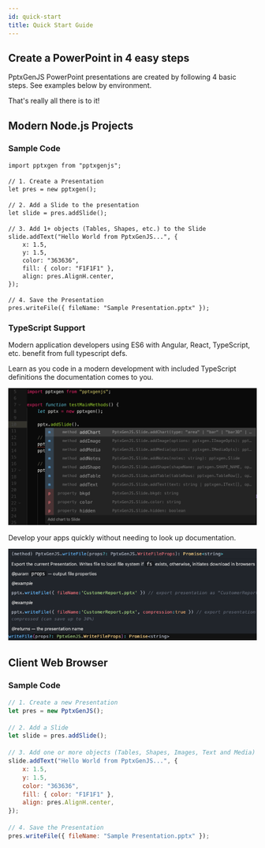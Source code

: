 ```yaml
---
id: quick-start
title: Quick Start Guide
---
```


## Create a PowerPoint in 4 easy steps

PptxGenJS PowerPoint presentations are created by following 4 basic steps. See examples below by environment.

That's really all there is to it!

## Modern Node.js Projects

### Sample Code

```tsx title="HelloWorld.ts"
import pptxgen from "pptxgenjs";

// 1. Create a Presentation
let pres = new pptxgen();

// 2. Add a Slide to the presentation
let slide = pres.addSlide();

// 3. Add 1+ objects (Tables, Shapes, etc.) to the Slide
slide.addText("Hello World from PptxGenJS...", {
    x: 1.5,
    y: 1.5,
    color: "363636",
    fill: { color: "F1F1F1" },
    align: pres.AlignH.center,
});

// 4. Save the Presentation
pres.writeFile({ fileName: "Sample Presentation.pptx" });
```

### TypeScript Support

Modern application developers using ES6 with Angular, React, TypeScript, etc. benefit from full typescript defs.

Learn as you code in a modern development with included TypeScript definitions the documentation comes to you.

![TypeScript Support](./assets/ex-typescript.png)

Develop your apps quickly without needing to look up documentation.

![TypeScript Support](./assets/ex-typescript-writefile.png)

## Client Web Browser

### Sample Code

```javascript title="HelloWorld.js"
// 1. Create a new Presentation
let pres = new PptxGenJS();

// 2. Add a Slide
let slide = pres.addSlide();

// 3. Add one or more objects (Tables, Shapes, Images, Text and Media) to the Slide
slide.addText("Hello World from PptxGenJS...", {
    x: 1.5,
    y: 1.5,
    color: "363636",
    fill: { color: "F1F1F1" },
    align: pres.AlignH.center,
});

// 4. Save the Presentation
pres.writeFile({ fileName: "Sample Presentation.pptx" });
```
